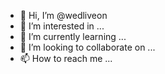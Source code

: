 - 👋 Hi, I’m @wedliveon
- 👀 I’m interested in ...
- 🌱 I’m currently learning ...
- 💞️ I’m looking to collaborate on ...
- 📫 How to reach me ...

<!---
wedliveon/wedliveon is a ✨ special ✨ repository because its `README.md` (this file) appears on your GitHub profile.
You can click the Preview link to take a look at your changes.
--->
